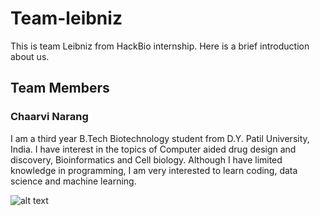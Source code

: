 # Team-leibniz
This is team Leibniz from HackBio internship. Here is a brief introduction about us.
## Team Members 
### Chaarvi Narang
I am a third year B.Tech Biotechnology student from D.Y. Patil University, India. I have interest in the topics of Computer aided drug design and discovery, Bioinformatics and Cell biology. Although I have limited knowledge in programming, I am very interested to learn coding, data science and machine learning.


![alt text](https://web.whatsapp.com/pp?e=https%3A%2F%2Fpps.whatsapp.net%2Fv%2Ft61.24694-24%2F165483807_2749505188673458_8685653972454995813_n.jpg%3Fccb%3D11-4%26oh%3Db78d68e85f41ab4620a0a4ecdfe12201%26oe%3D616A9DF8&t=l&u=919820457988%40c.us&i=1632472910&n=f8btJq7h11JmbLZuPrYPA5LWKInNUu%2BpE5MK2fsXYn4%3D)

